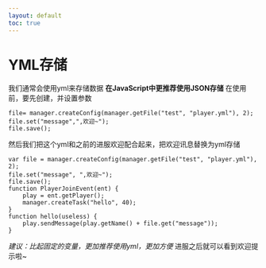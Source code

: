 ```yaml
---
layout: default
toc: true
---
```

# YML存储
我们通常会使用yml来存储数据
**在JavaScript中更推荐使用JSON存储**
在使用前，要先创建，并设置参数
~~~
file= manager.createConfig(manager.getFile("test", "player.yml"), 2);
file.set("message",",欢迎~");
file.save();
~~~
然后我们把这个yml和之前的进服欢迎配合起来，把欢迎讯息替换为yml存储
~~~
var file = manager.createConfig(manager.getFile("test", "player.yml"), 2);
file.set("message", ",欢迎~");
file.save();
function PlayerJoinEvent(ent) {
    play = ent.getPlayer();
    manager.createTask("hello", 40);
}
function hello(useless) {
    play.sendMessage(play.getName() + file.get("message"));
}
~~~
*建议：比起固定的变量，更加推荐使用yml，更加方便*
进服之后就可以看到欢迎提示啦~